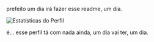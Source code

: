 prefeito um dia irá fazer esse readme, um dia.

![Estatísticas do Perfil](https://github-readme-stats.vercel.app/api?username=ohugoleonardo&show_icons=true&theme=dracula)

é… esse perfil tá com nada ainda, um dia vai ter, um dia.
